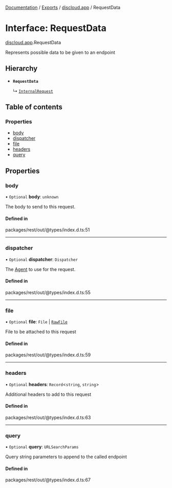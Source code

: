 [Documentation](../README.md) / [Exports](../modules.md) / [discloud.app](../modules/discloud_app.md) / RequestData

# Interface: RequestData

[discloud.app](../modules/discloud_app.md).RequestData

Represents possible data to be given to an endpoint

## Hierarchy

- **`RequestData`**

  ↳ [`InternalRequest`](discloud_app.InternalRequest.md)

## Table of contents

### Properties

- [body](discloud_app.RequestData.md#body)
- [dispatcher](discloud_app.RequestData.md#dispatcher)
- [file](discloud_app.RequestData.md#file)
- [headers](discloud_app.RequestData.md#headers)
- [query](discloud_app.RequestData.md#query)

## Properties

### body

• `Optional` **body**: `unknown`

The body to send to this request.

#### Defined in

packages/rest/out/@types/index.d.ts:51

___

### dispatcher

• `Optional` **dispatcher**: `Dispatcher`

The [Agent](https://undici.nodejs.org/#/docs/api/Agent) to use for the request.

#### Defined in

packages/rest/out/@types/index.d.ts:55

___

### file

• `Optional` **file**: `File` \| [`RawFile`](discloud_app.RawFile.md)

File to be attached to this request

#### Defined in

packages/rest/out/@types/index.d.ts:59

___

### headers

• `Optional` **headers**: `Record`\<`string`, `string`\>

Additional headers to add to this request

#### Defined in

packages/rest/out/@types/index.d.ts:63

___

### query

• `Optional` **query**: `URLSearchParams`

Query string parameters to append to the called endpoint

#### Defined in

packages/rest/out/@types/index.d.ts:67
